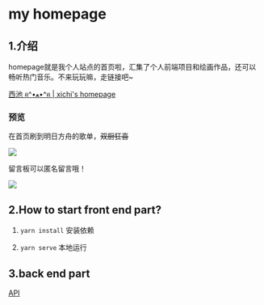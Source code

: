 # my homepage

## 1.介绍

homepage就是我个人站点的首页啦，汇集了个人前端项目和绘画作品，还可以畅听热门音乐。不来玩玩嘛，走链接吧~  

[西池 ฅ^•ﻌ•^ฅ | xichi's homepage](http://www.xichi.xyz)

### 预览

在首页刷到明日方舟的歌单，~~双厨狂喜~~

![](http://njupt.xichi.xyz/blog/HOME.png)

留言板可以匿名留言哦！

![](http://njupt.xichi.xyz/blog/MORE.png)

## 2.How to start front end part?

1. `yarn install` 安装依赖

2. `yarn serve` 本地运行

## 3.back end part

[API](./service/README.md)